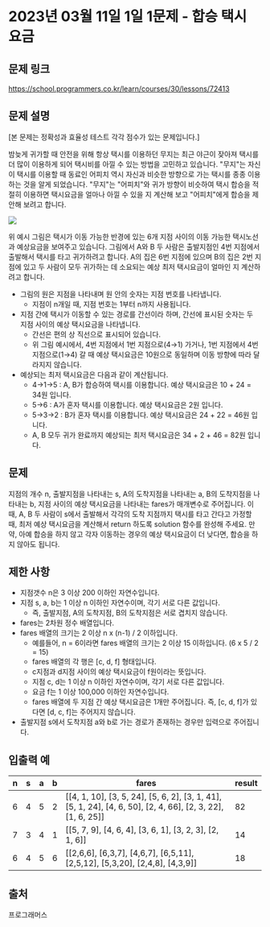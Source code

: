 # 2023년 03월 11일 1일 1문제 - 합승 택시 요금

## 문제 링크

<https://school.programmers.co.kr/learn/courses/30/lessons/72413>

## 문제 설명

[본 문제는 정확성과 효율성 테스트 각각 점수가 있는 문제입니다.]

밤늦게 귀가할 때 안전을 위해 항상 택시를 이용하던 무지는 최근 야근이 잦아져 택시를 더 많이 이용하게 되어 택시비를 아낄 수 있는 방법을 고민하고 있습니다. "무지"는 자신이 택시를 이용할 때 동료인 어피치 역시 자신과 비슷한 방향으로 가는 택시를 종종 이용하는 것을 알게 되었습니다. "무지"는 "어피치"와 귀가 방향이 비슷하여 택시 합승을 적절히 이용하면 택시요금을 얼마나 아낄 수 있을 지 계산해 보고 "어피치"에게 합승을 제안해 보려고 합니다.

![](https://imagedelivery.net/6qzLODAqs2g1LZbVYqtuQw/892e8169-44e6-4c66-aacd-9753447a4f00/public)

위 예시 그림은 택시가 이동 가능한 반경에 있는 6개 지점 사이의 이동 가능한 택시노선과 예상요금을 보여주고 있습니다.
그림에서 A와 B 두 사람은 출발지점인 4번 지점에서 출발해서 택시를 타고 귀가하려고 합니다. A의 집은 6번 지점에 있으며 B의 집은 2번 지점에 있고 두 사람이 모두 귀가하는 데 소요되는 예상 최저 택시요금이 얼마인 지 계산하려고 합니다.

- 그림의 원은 지점을 나타내며 원 안의 숫자는 지점 번호를 나타냅니다.
  - 지점이 n개일 때, 지점 번호는 1부터 n까지 사용됩니다.
- 지점 간에 택시가 이동할 수 있는 경로를 간선이라 하며, 간선에 표시된 숫자는 두 지점 사이의 예상 택시요금을 나타냅니다.
  - 간선은 편의 상 직선으로 표시되어 있습니다.
  - 위 그림 예시에서, 4번 지점에서 1번 지점으로(4→1) 가거나, 1번 지점에서 4번 지점으로(1→4) 갈 때 예상 택시요금은 10원으로 동일하며 이동 방향에 따라 달라지지 않습니다.
- 예상되는 최저 택시요금은 다음과 같이 계산됩니다.
  - 4→1→5 : A, B가 합승하여 택시를 이용합니다. 예상 택시요금은 10 + 24 = 34원 입니다.
  - 5→6 : A가 혼자 택시를 이용합니다. 예상 택시요금은 2원 입니다.
  - 5→3→2 : B가 혼자 택시를 이용합니다. 예상 택시요금은 24 + 22 = 46원 입니다.
  - A, B 모두 귀가 완료까지 예상되는 최저 택시요금은 34 + 2 + 46 = 82원 입니다.

## 문제

지점의 개수 n, 출발지점을 나타내는 s, A의 도착지점을 나타내는 a, B의 도착지점을 나타내는 b, 지점 사이의 예상 택시요금을 나타내는 fares가 매개변수로 주어집니다. 이때, A, B 두 사람이 s에서 출발해서 각각의 도착 지점까지 택시를 타고 간다고 가정할 때, 최저 예상 택시요금을 계산해서 return 하도록 solution 함수를 완성해 주세요.
만약, 아예 합승을 하지 않고 각자 이동하는 경우의 예상 택시요금이 더 낮다면, 합승을 하지 않아도 됩니다.

## 제한 사항

- 지점갯수 n은 3 이상 200 이하인 자연수입니다.
- 지점 s, a, b는 1 이상 n 이하인 자연수이며, 각기 서로 다른 값입니다.
  - 즉, 출발지점, A의 도착지점, B의 도착지점은 서로 겹치지 않습니다.
- fares는 2차원 정수 배열입니다.
- fares 배열의 크기는 2 이상 n x (n-1) / 2 이하입니다.
  - 예를들어, n = 6이라면 fares 배열의 크기는 2 이상 15 이하입니다. (6 x 5 / 2 = 15)
  - fares 배열의 각 행은 [c, d, f] 형태입니다.
  - c지점과 d지점 사이의 예상 택시요금이 f원이라는 뜻입니다.
  - 지점 c, d는 1 이상 n 이하인 자연수이며, 각기 서로 다른 값입니다.
  - 요금 f는 1 이상 100,000 이하인 자연수입니다.
  - fares 배열에 두 지점 간 예상 택시요금은 1개만 주어집니다. 즉, [c, d, f]가 있다면 [d, c, f]는 주어지지 않습니다.
- 출발지점 s에서 도착지점 a와 b로 가는 경로가 존재하는 경우만 입력으로 주어집니다.

## 입출력 예

| n   | s   | a   | b   | fares                                                                                                       | result |
| --- | --- | --- | --- | ----------------------------------------------------------------------------------------------------------- | ------ |
| 6   | 4   | 5   | 2   | [[4, 1, 10], [3, 5, 24], [5, 6, 2], [3, 1, 41], [5, 1, 24], [4, 6, 50], [2, 4, 66], [2, 3, 22], [1, 6, 25]] | 82     |
| 7   | 3   | 4   | 1   | [[5, 7, 9], [4, 6, 4], [3, 6, 1], [3, 2, 3], [2, 1, 6]]                                                     | 14     |
| 6   | 4   | 5   | 6   | [[2,6,6], [6,3,7], [4,6,7], [6,5,11], [2,5,12], [5,3,20], [2,4,8], [4,3,9]]                                 | 18     |

## 출처

프로그래머스
